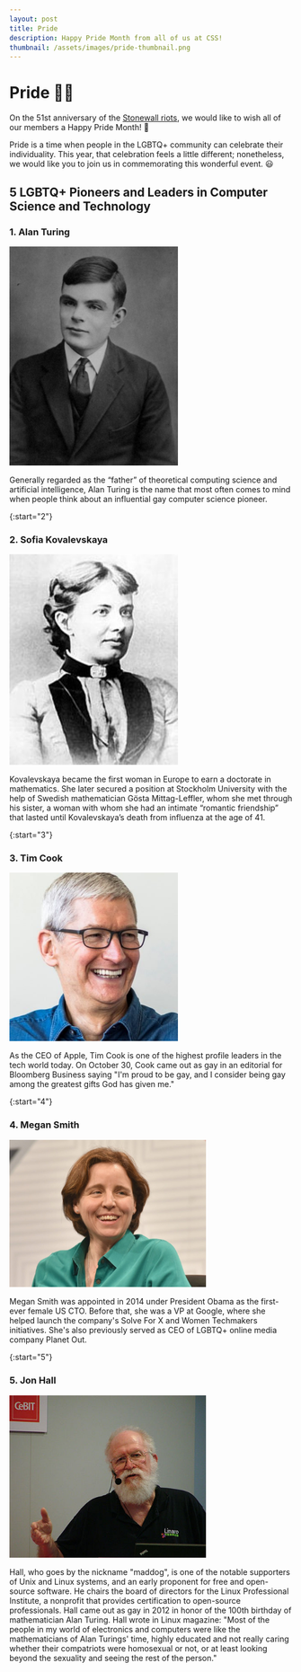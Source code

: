 ```yaml
---
layout: post
title: Pride
description: Happy Pride Month from all of us at CSS!  
thumbnail: /assets/images/pride-thumbnail.png
---
```


# Pride 🏳‍🌈

On the 51st anniversary of the [Stonewall riots](https://en.wikipedia.org/wiki/Stonewall_riots), we would like to wish
all of our members a Happy Pride Month! 🎊

Pride is a time when people in the LGBTQ+ community can celebrate their individuality. This year, that celebration feels a
little different; nonetheless, we would like you to join us in commemorating this wonderful event. 😃   

## 5 LGBTQ+ Pioneers and Leaders in Computer Science and Technology

### 1. Alan Turing

<img src="/assets/images/pride/alan-turing.jpg" alt="Alan Turing" width="300">

Generally regarded as the “father” of theoretical computing science and artificial intelligence, Alan Turing 
is the name that most often comes to mind when people think about an influential gay computer science pioneer.

{:start="2"}
### 2. Sofia Kovalevskaya

<img src="/assets/images/pride/sofia-kovalevskaya.jpg" alt="Sofia Kovalevskaya" width="300">

Kovalevskaya became the first woman in Europe to earn a doctorate in mathematics. She later secured a position at 
Stockholm University with the help of Swedish mathematician Gösta Mittag-Leffler, whom she met through his sister,
 a woman with whom she had an intimate “romantic friendship” that lasted until Kovalevskaya’s death from influenza at the age of 41.

{:start="3"}
### 3. Tim Cook    

<img src="/assets/images/pride/tim-cook.jpg" alt="Tim Cook" width="300">

As the CEO of Apple, Tim Cook is one of the highest profile leaders in the tech world today.
On October 30, Cook came out as gay in an editorial for Bloomberg Business saying 
"I'm proud to be gay, and I consider being gay among the greatest gifts God has given me."

{:start="4"}
### 4. Megan Smith 

<img src="/assets/images/pride/megan-smith.jpeg" alt="Megan Smith" width="350">


Megan Smith was appointed in 2014 under President Obama as the first-ever female US CTO. Before that, she was a VP
 at Google, where she helped launch the company's Solve For X and Women Techmakers initiatives. She's also previously
  served as CEO of LGBTQ+ online media company Planet Out.

{:start="5"}
### 5. Jon Hall

<img src="/assets/images/pride/jon-hall.jpg" alt="Jon Hall" width="350">

Hall, who goes by the nickname "maddog", is one of the notable supporters of Unix and Linux systems, and an early
 proponent for free and open-source software. He chairs the board of directors for the Linux Professional Institute,
  a nonprofit that provides certification to open-source professionals. Hall came out as gay in 2012 in honor of the
   100th birthday of mathematician Alan Turing. Hall wrote in Linux magazine: "Most of the people in my world of 
   electronics and computers were like the mathematicians of Alan Turings' time, highly educated and not really 
   caring whether their compatriots were homosexual or not, or at least looking beyond the sexuality and seeing the 
   rest of the person."
